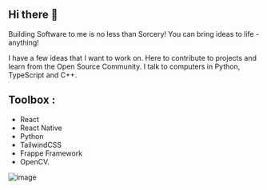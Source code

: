 ## Hi there 👋 

Building Software to me is no less than Sorcery! You can bring ideas to life - anything!

I have a few ideas that I want to work on. Here to contribute to projects and learn from the Open Source Community.
I talk to computers in Python, TypeScript and C++.

## Toolbox : 
* React
* React Native
* Python
* TailwindCSS
* Frappe Framework
* OpenCV.


  
![image](https://c4.wallpaperflare.com/wallpaper/851/501/292/minimalism-programming-code-wallpaper-preview.jpg)




<!--
**Pardeshi-Aditya/Pardeshi-Aditya** is a ✨ _special_ ✨ repository because its `README.md` (this file) appears on your GitHub profile.

Here are some ideas to get you started:

- 🔭 I’m currently working on ... 
- 🌱 I’m currently learning ...
- 👯 I’m looking to collaborate on ...
- 🤔 I’m looking for help with ...
- 💬 Ask me about ...
- 📫 How to reach me: ...
- 😄 Pronouns: ...
- ⚡ Fun fact: ...
-->
